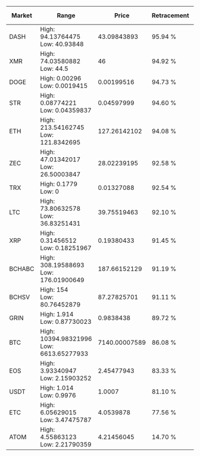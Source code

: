 | Market | Range | Price| Retracement | Doubles to 50% |
| --- | --- | --- | --- | --- |
| DASH | High: 94.13764475<br />Low: 40.93848 | 43.09843893 | 95.94 % | 1.57 |
| XMR | High: 74.03580882<br />Low: 44.5 | 46 | 94.92 % | 1.29 |
| DOGE | High: 0.00296<br />Low: 0.0019415 | 0.00199516 | 94.73 % | 1.23 |
| STR | High: 0.08774221<br />Low: 0.04359837 | 0.04597999 | 94.60 % | 1.43 |
| ETH | High: 213.54162745<br />Low: 121.8342695 | 127.26142102 | 94.08 % | 1.32 |
| ZEC | High: 47.01342017<br />Low: 26.50003847 | 28.02239195 | 92.58 % | 1.31 |
| TRX | High: 0.1779<br />Low: 0 | 0.01327088 | 92.54 % | 6.70 |
| LTC | High: 73.80632578<br />Low: 36.83251431 | 39.75519463 | 92.10 % | 1.39 |
| XRP | High: 0.31456512<br />Low: 0.18251967 | 0.19380433 | 91.45 % | 1.28 |
| BCHABC | High: 308.19588693<br />Low: 176.01900649 | 187.66152129 | 91.19 % | 1.29 |
| BCHSV | High: 154<br />Low: 80.76452879 | 87.27825701 | 91.11 % | 1.34 |
| GRIN | High: 1.914<br />Low: 0.87730023 | 0.9838438 | 89.72 % | 1.42 |
| BTC | High: 10394.98321996<br />Low: 6613.65277933 | 7140.00007589 | 86.08 % | 1.19 |
| EOS | High: 3.93340947<br />Low: 2.15903252 | 2.45477943 | 83.33 % | 1.24 |
| USDT | High: 1.014<br />Low: 0.9976 | 1.0007 | 81.10 % | 1.01 |
| ETC | High: 6.05629015<br />Low: 3.47475787 | 4.0539878 | 77.56 % | 1.18 |
| ATOM | High: 4.55863123<br />Low: 2.21790359 | 4.21456045 | 14.70 % | 0.00 |
